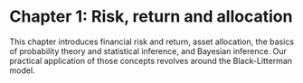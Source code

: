 # Chapter 1: Risk, return and allocation

This chapter introduces financial risk and return, asset allocation, the basics of probability theory and statistical inference, and Bayesian inference. Our practical application of those concepts revolves around the Black-Litterman model.